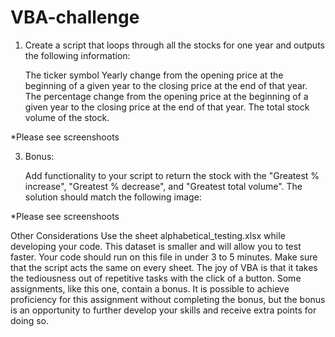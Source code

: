 # VBA-challenge 
1. Create a script that loops through all the stocks for one year and outputs the following information:
   
      The ticker symbol
      Yearly change from the opening price at the beginning of a given year to the closing price at the end of that year.
      The percentage change from the opening price at the beginning of a given year to the closing price at the end of that year.
      The total stock volume of the stock.
   
*Please see screenshoots 

3. Bonus:
   
      Add functionality to your script to return the stock with the "Greatest % increase", "Greatest % decrease", and "Greatest total volume". The solution should match the following image:
   
*Please see screenshoots 

Other Considerations
Use the sheet alphabetical_testing.xlsx while developing your code. This dataset is smaller and will allow you to test faster. Your code should run on this file in under 3 to 5 minutes.
Make sure that the script acts the same on every sheet. The joy of VBA is that it takes the tediousness out of repetitive tasks with the click of a button.
Some assignments, like this one, contain a bonus. It is possible to achieve proficiency for this assignment without completing the bonus, but the bonus is an opportunity to further develop your skills and receive extra points for doing so.

